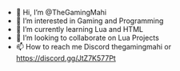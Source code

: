 - 👋 Hi, I’m @TheGamingMahi
- 👀 I’m interested in Gaming and Programming
- 🌱 I’m currently learning Lua and HTML
- 💞️ I’m looking to collaborate on Lua Projects
- 📫 How to reach me Discord thegamingmahi or https://discord.gg/JtZ7K577Pt

<!---
TheGamingMahi/TheGamingMahi is a ✨ special ✨ repository because its `README.md` (this file) appears on your GitHub profile.
You can click the Preview link to take a look at your changes.
--->
